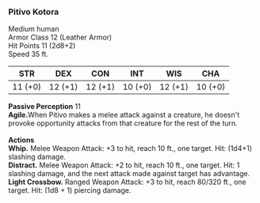 ### Pitivo Kotora
Medium human
<br>Armor Class 12 (Leather Armor)
<br>Hit Points 11 (2d8+2)
<br>Speed 35 ft.

| STR | DEX | CON | INT | WIS | CHA |
| --- | --- | --- | --- | --- | --- |
| 11 (+0) | 12 (+1) | 12 (+1) |  10 (+0) | 12 (+1) | 10 (+0) |

<b>Passive Perception</b> 11
<br><b>Agile.</b>When Pitivo makes a melee attack against a creature, he doesn't provoke opportunity attacks from that creature for the rest of the turn.
<br>
<br><b>Actions</b>
<br><b>Whip.</b> Melee Weapon Attack: +3 to hit, reach 10 ft., one target. Hit: (1d4+1) slashing damage.
<br><b>Distract.</b> Melee Weapon Attack: +2 to hit, reach 10 ft., one target. Hit: 1 slashing damage, and the next attack made against target has advantage.
<br><b>Light Crossbow.</b> Ranged Weapon Attack: +3 to hit, reach 80/320 ft., one target. Hit: (1d8 + 1) piercing damage.
